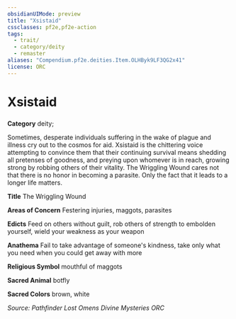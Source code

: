 ```yaml
---
obsidianUIMode: preview
title: "Xsistaid"
cssclasses: pf2e,pf2e-action
tags:
  - trait/
  - category/deity
  - remaster
aliases: "Compendium.pf2e.deities.Item.OLHByk9LF3QG2x41"
license: ORC
---
```

# Xsistaid

### 

**Category** deity; 




Sometimes, desperate individuals suffering in the wake of plague and illness cry out to the cosmos for aid. Xsistaid is the chittering voice attempting to convince them that their continuing survival means shedding all pretenses of goodness, and preying upon whomever is in reach, growing strong by robbing others of their vitality. The Wriggling Wound cares not that there is no honor in becoming a parasite. Only the fact that it leads to a longer life matters.

**Title** The Wriggling Wound

**Areas of Concern** Festering injuries, maggots, parasites

**Edicts** Feed on others without guilt, rob others of strength to embolden yourself, wield your weakness as your weapon

**Anathema** Fail to take advantage of someone's kindness, take only what you need when you could get away with more

**Religious Symbol** mouthful of maggots

**Sacred Animal** botfly

**Sacred Colors** brown, white

*Source: Pathfinder Lost Omens Divine Mysteries*
*ORC*